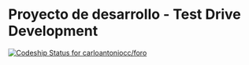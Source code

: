 # Proyecto de desarrollo - Test Drive Development

[ ![Codeship Status for carloantoniocc/foro](https://app.codeship.com/projects/3a871f70-6a97-0136-f75f-4ef50e2b1a44/status?branch=master)](https://app.codeship.com/projects/298092)